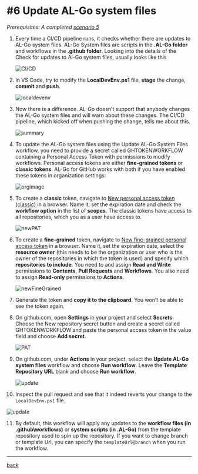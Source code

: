 # #6 Update AL-Go system files

*Prerequisites: A completed [scenario 5](RegisterProductionEnvironment.md)*

1. Every time a CI/CD pipeline runs, it checks whether there are updates to AL-Go system files. AL-Go System files are scripts in the **.AL-Go folder** and workflows in the **.github folder**. Looking into the details of the Check for updates to Al-Go system files, usually looks like this

   ![CI/CD](https://github.com/microsoft/AL-Go/assets/10775043/8322a06e-a270-4b6d-8d92-ccc547ca4555)

1. In VS Code, try to modify the **LocalDevEnv.ps1** file, **stage** the change, **commit** and **push**.

   ![localdevenv](https://github.com/microsoft/AL-Go/assets/10775043/9eb67bc0-5460-44c5-8ede-fc8f6545a821)

1. Now there is a difference. AL-Go doesn’t support that anybody changes the AL-Go system files and will warn about these changes. The CI/CD pipeline, which kicked off when pushing the change, tells me about this.

   ![summary](https://github.com/microsoft/AL-Go/assets/10775043/8b87cf1e-5f39-487d-9b39-4ebf9a39706a)

1. To update the AL-Go system files using the Update AL-Go System Files workflow, you need to provide a secret called GHTOKENWORKFLOW containing a Personal Access Token with permissions to modify workflows. Personal access tokens are either **fine-grained tokens** or **classic tokens**. AL-Go for GitHub works with both if you have enabled these tokens in organization settings:

   ![orgimage](https://github.com/microsoft/AL-Go/assets/10775043/f3a26b6c-ddf6-4ab6-9e7e-2a4ac04a0828)

1. To create a **classic** token, navigate to [New personal access token (classic)](https://github.com/settings/tokens/new) in a browser. Name it, set the expiration date and check the **workflow option** in the list of **scopes**. The classic tokens have access to all repositories, which you as a user have access to.

   ![newPAT](https://github.com/microsoft/AL-Go/assets/10775043/1ab9978a-37e8-423a-8f8e-5c0203f7ae00)

1. To create a **fine-grained** token, navigate to [New fine-grained personal access token](https://github.com/settings/personal-access-tokens/new) in a browser. Name it, set the expiration date, select the **resource owner** (this needs to be the organization or user who is the owner of the repositories in which the token is used) and specify which **repositories to include**. You need to and assign **Read and Write** permissions to **Contents**, **Pull Requests** and **Workflows**. You also need to assign **Read-only** permissions to **Actions**.

   ![newFineGrained](https://github.com/microsoft/AL-Go/assets/10775043/c4618a82-3f56-4423-9ab5-15b53b4b2e95)

1. Generate the token and **copy it to the clipboard**. You won’t be able to see the token again.

1. On github.com, open **Settings** in your project and select **Secrets**. Choose the New repository secret button and create a secret called GHTOKENWORKFLOW and paste the personal access token in the value field and choose **Add secret**.

   ![PAT](https://github.com/microsoft/AL-Go/assets/10775043/7dcccca3-ec43-47ba-bffb-795332c890ad)

1. On github.com, under **Actions** in your project, select the **Update AL-Go system files** workflow and choose **Run workflow**. Leave the **Template Repository URL** blank and choose **Run workflow**.

   ![update](https://github.com/microsoft/AL-Go/assets/10775043/221e6aa1-27a8-47ea-b011-88bb6b7005b9)

1. Inspect the pull request and see that it indeed reverts your change to the `LocalDevEnv.ps1` file.

![update](https://github.com/microsoft/AL-Go/assets/10775043/c5811750-eeb2-4ce5-a8a6-9d7db620c81e)

11. By default, this workflow will apply any updates to the **workflow files (in .github\\workflows)** or **system scripts (in .AL-Go)** from the template repository used to spin up the repository. If you want to change branch or template Url, you can specify the `templateUrl@branch` when you run the workflow.

______________________________________________________________________

[back](../README.md)
